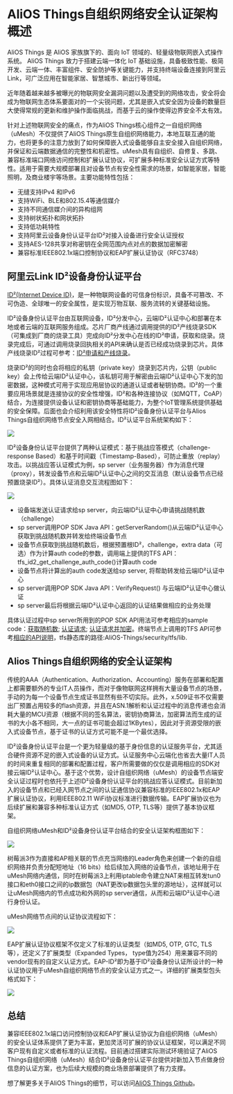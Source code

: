 # AliOS Things自组织网络安全认证架构概述

AliOS Things 是 AliOS 家族旗下的、面向 IoT 领域的、轻量级物联网嵌入式操作系统。 AliOS Things 致力于搭建云端一体化 IoT 基础设施，具备极致性能、极简开发、云端一体、丰富组件、安全防护等关键能力，并支持终端设备连接到阿里云Link，可广泛应用在智能家居、智慧城市、新出行等领域。

近年随着越来越多被曝光的物联网安全漏洞问题以及遭受到的网络攻击，安全将会成为物联网生态体系要面对的一个尖锐问题，尤其是嵌入式安全因为设备的数量巨大使得常规的更新和维护操作面临挑战，而基于云的操作使得边界安全不太有效。

针对上述物联网安全的痛点，作为AliOS Things核心组件之一自组织网络（uMesh）不仅提供了AliOS Things原生自组织网络能力，本地互联互通的能力，也将更多的注意力放到了如何保障嵌入式设备能够自主安全接入自组织网络，并保证和云端数据通信的完整性和机密性。uMesh具有自组织、自修复、多跳、兼容标准端口网络访问控制和扩展认证协议，可扩展多种标准安全认证方式等特性。适用于需要大规模部署且对设备节点有安全性需求的场景，如智能家居，智能照明，及商业楼宇等场景。主要功能特性包括：

* 无缝支持IPv4 和IPv6
* 支持WiFi、BLE和802.15.4等通信媒介
* 支持不同通信媒介间的异构组网
* 支持树状拓扑和网状拓扑
* 支持低功耗特性
* 支持阿里云设备身份认证平台ID²对接入设备进行安全认证授权
* 支持AES-128共享对称密钥在全网范围内点对点的数据加密解密
* 兼容标准IEEE802.1x端口控制协议和EAP扩展认证协议（RFC3748）

## 阿里云Link ID²设备身份认证平台

[ID²\(Internet Device ID\)](https://iot.aliyun.com/product/id2?spm=a2c2j.8959409.5007677.4)，是一种物联网设备的可信身份标识，具备不可篡改、不可伪造、全球唯一的安全属性，是实现万物互联、服务流转的关键基础设施。

ID²设备身份认证平台由互联网设备，ID²分发中心，云端ID²认证中心和部署在本地或者云端的互联网服务组成。芯片厂商产线通过调用提供的ID²产线烧录SDK（可集成到厂商的烧录工具）完成向ID²分发中心在线的ID²申请，获取和烧录。烧录完成后，可通过调用烧录回执相关的API来确认是否已经成功烧录到芯片。具体产线烧录ID²过程可参考：[ID²申请和产线烧录](https://iot.aliyun.com/docs/security/ID2_license_application.html)。

烧录ID²的同时也会将相应的私钥（private key）烧录到芯片内，公钥（public key）会上传给云端ID²认证中心，该私钥可用于解密由云端ID²认证中心下发的加密数据，这种模式可用于实现应用层协议的通道认证或者秘钥协商。ID²的一个重要应用场景就是连接协议的安全性增强，ID²和各种连接协议（如MQTT，CoAP）结合，为连接提供设备认证和密钥协商等基础能力，为整个IoT管理系统提供基础的安全保障。后面也会介绍利用该安全特性将ID²设备身份认证平台与Alios Things自组织网络节点安全入网相结合。ID²认证平台系统架构如下：

![](https://img.alicdn.com/tfs/TB1j.ukaeuSBuNjy1XcXXcYjFXa-1548-596.png)

ID²设备身份认证平台提供了两种认证模式：基于挑战应答模式（challenge-response Based）和基于时间戳（Timestamp-Based），可防止重放（replay）攻击。以挑战应答认证模式为例，sp server（业务服务器）作为消息代理（proxy），转发设备节点和云端ID²认证中心之间的交互消息（默认设备节点已经预置烧录ID²）。具体认证消息交互流程图如下：

![](https://img.alicdn.com/tfs/TB1lEukaeuSBuNjy1XcXXcYjFXa-1116-1398.png)

* 设备端发送认证请求给sp server，向云端ID²认证中心申请挑战随机数（challenge）
* sp server调用POP SDK Java API：getServerRandom\(\)从云端ID²认证中心获取到挑战随机数并转发给终端设备节点
* 设备节点获取到挑战随机数后，根据预置根ID²，challenge，extra data（可选）作为计算auth code的参数，调用端上提供的TFS API：tfs\_id2\_get\_challenge\_auth\_code\(\)计算auth code
* 设备节点将计算出的auth code发送给sp server, 将帮助转发给云端ID²认证中心
* sp server调用POP SDK Java API：VerifyRequest\(\) 与云端ID²认证中心做认证
* sp server最后将根据云端ID²认证中心返回的认证结果做相应的业务处理

具体认证过程中sp server所用到的POP SDK API用法可参考相应的sample code：[获取随机数](https://iot.aliyun.com/docs/security/Server_API_%20getServerRandom.html); [认证请求](https://iot.aliyun.com/docs/security/Server_API_%20verify.html); [认证请求并加密](https://iot.aliyun.com/docs/security/Server_API_%20verifyAndEncrypt.html)。终端节点上调用的TFS API可参考[相应的API说明](https://iot.aliyun.com/docs/security/Device_API.html#challenge)，tfs静态库的路径:AliOS-Things/security/tfs/lib.

## Alios Things自组织网络的安全认证架构

传统的AAA（Authentication、Authorization、Accounting）服务在部署和配置上都需要额外的专业IT人员操作，而对于像物联网这样拥有大量设备节点的场景，手动的为每一个设备节点生成证书显然有些不切实际。此外，x.509证书不仅需要出厂预置占用较多的flash资源，并且在ASN.1解析和认证过程中的消息传递也会消耗大量的MCU资源（根据不同的签名算法，密钥协商算法，加密算法而生成的证书的大小各不相同，大一点的证书可能会超过1KBytes），因此对于资源受限的嵌入式设备节点，基于证书的认证方式可能不是一个最优选择。

ID²设备身份认证平台是一个更为轻量级的基于身份信息的认证服务平台，尤其适合硬件资源不足的嵌入式设备的认证方式。认证服务中心云端化也省去大量IT人员的时间来重复相同的部署和配置过程，客户所需要做的仅仅是调用相应的SDK对接云端ID²认证中心。基于这个优势，设计自组织网络（uMesh）的设备节点端安全认证过程时也依托于上述ID²设备身份认证平台的挑战应答认证模式。目前新加入的设备节点和已经入网节点之间的认证通信协议兼容标准的IEEE802.1x和EAP扩展认证协议，利用IEEE802.11 WiFi协议标准进行数据传输。EAP扩展协议也为后续扩展和兼容多种标准认证方式（如MD5, OTP, TLS等）提供了基本协议框架。

自组织网络uMesh和ID²设备身份认证平台结合的安全认证架构框图如下：

![](https://img.alicdn.com/tfs/TB1qEukaeuSBuNjy1XcXXcYjFXa-1954-850.png)

树莓派3作为直接和AP相关联的节点充当网络的Leader角色来创建一个新的自组织网络并负责分配短地址（16 bits）给后续加入网络的设备节点，该地址用于在uMesh网络内通信，同时在树莓派3上利用iptable命令建立NAT来相互转发tun0接口和eth0接口之间的ip数据包（NAT更改ip数据包头里的源地址），这样就可以让uMesh网络内的节点成功和外网的sp server通信，从而和云端ID²认证中心进行身份认证。

uMesh网络节点间的认证协议流程如下：

![](https://img.alicdn.com/tfs/TB1i.ukaeuSBuNjy1XcXXcYjFXa-1196-860.png)

EAP扩展认证协议框架不仅定义了标准的认证类型（如MD5, OTP, GTC, TLS等），还定义了扩展类型（Expanded Types， type值为254）用来兼容不同的vendor现有的自定义认证方式。EAP-ID²即为基于ID²设备身份认证所设计的一种认证协议用于uMesh自组织网络节点的安全认证方式之一。详细的扩展类型包头格式如下：

![](https://img.alicdn.com/tfs/TB1XaL8antYBeNjy1XdXXXXyVXa-1114-330.png)

## 总结

兼容IEEE802.1x端口访问控制协议和EAP扩展认证协议为自组织网络（uMesh）的安全认证体系提供了更为丰富，更加灵活可扩展的协议认证框架，可以满足不同客户现有自定义或者标准的认证流程。目前通过搭建实际测试环境验证了AliOS Things自组织网络（uMesh）结合ID²设备身份认证平台提供对新加入节点做身份信息的认证方案，也为后续大规模的商业场景部署提供了有力支撑。

想了解更多关于AliOS Things的细节，可以访问[AliOS Things Github](https://github.com/alibaba/AliOS-Things)。

